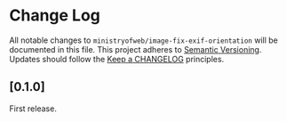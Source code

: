 # Change Log

All notable changes to `ministryofweb/image-fix-exif-orientation` will be documented in this file.
This project adheres to [Semantic Versioning](https://semver.org/).
Updates should follow the [Keep a CHANGELOG](http://keepachangelog.com/)
principles.

## [0.1.0]

First release.
